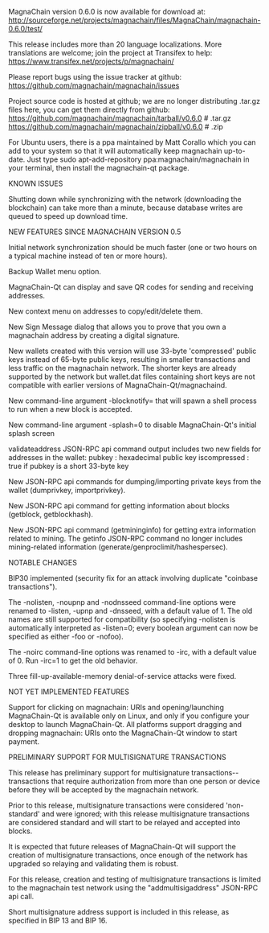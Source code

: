 MagnaChain version 0.6.0 is now available for download at:
http://sourceforge.net/projects/magnachain/files/MagnaChain/magnachain-0.6.0/test/

This release includes more than 20 language localizations.
More translations are welcome; join the
project at Transifex to help:
https://www.transifex.net/projects/p/magnachain/

Please report bugs using the issue tracker at github:
https://github.com/magnachain/magnachain/issues

Project source code is hosted at github; we are no longer
distributing .tar.gz files here, you can get them
directly from github:
https://github.com/magnachain/magnachain/tarball/v0.6.0  # .tar.gz
https://github.com/magnachain/magnachain/zipball/v0.6.0  # .zip

For Ubuntu users, there is a ppa maintained by Matt Corallo which
you can add to your system so that it will automatically keep
magnachain up-to-date.  Just type
sudo apt-add-repository ppa:magnachain/magnachain
in your terminal, then install the magnachain-qt package.


KNOWN ISSUES

Shutting down while synchronizing with the network
(downloading the blockchain) can take more than a minute,
because database writes are queued to speed up download
time.


NEW FEATURES SINCE MAGNACHAIN VERSION 0.5

Initial network synchronization should be much faster
(one or two hours on a typical machine instead of ten or more
hours).

Backup Wallet menu option.

MagnaChain-Qt can display and save QR codes for sending
and receiving addresses.

New context menu on addresses to copy/edit/delete them.

New Sign Message dialog that allows you to prove that you
own a magnachain address by creating a digital
signature.

New wallets created with this version will
use 33-byte 'compressed' public keys instead of
65-byte public keys, resulting in smaller
transactions and less traffic on the magnachain
network. The shorter keys are already supported
by the network but wallet.dat files containing
short keys are not compatible with earlier
versions of MagnaChain-Qt/magnachaind.

New command-line argument -blocknotify=<command>
that will spawn a shell process to run <command> 
when a new block is accepted.

New command-line argument -splash=0 to disable
MagnaChain-Qt's initial splash screen

validateaddress JSON-RPC api command output includes
two new fields for addresses in the wallet:
pubkey : hexadecimal public key
iscompressed : true if pubkey is a short 33-byte key

New JSON-RPC api commands for dumping/importing
private keys from the wallet (dumprivkey, importprivkey).

New JSON-RPC api command for getting information about
blocks (getblock, getblockhash).

New JSON-RPC api command (getmininginfo) for getting
extra information related to mining. The getinfo
JSON-RPC command no longer includes mining-related
information (generate/genproclimit/hashespersec).



NOTABLE CHANGES

BIP30 implemented (security fix for an attack involving
duplicate "coinbase transactions").

The -nolisten, -noupnp and -nodnsseed command-line
options were renamed to -listen, -upnp and -dnsseed,
with a default value of 1. The old names are still
supported for compatibility (so specifying -nolisten
is automatically interpreted as -listen=0; every
boolean argument can now be specified as either
-foo or -nofoo).

The -noirc command-line options was renamed to
-irc, with a default value of 0. Run -irc=1 to
get the old behavior.

Three fill-up-available-memory denial-of-service
attacks were fixed.


NOT YET IMPLEMENTED FEATURES

Support for clicking on magnachain: URIs and
opening/launching MagnaChain-Qt is available only on Linux,
and only if you configure your desktop to launch
MagnaChain-Qt. All platforms support dragging and dropping
magnachain: URIs onto the MagnaChain-Qt window to start
payment.


PRELIMINARY SUPPORT FOR MULTISIGNATURE TRANSACTIONS

This release has preliminary support for multisignature
transactions-- transactions that require authorization
from more than one person or device before they
will be accepted by the magnachain network.

Prior to this release, multisignature transactions
were considered 'non-standard' and were ignored;
with this release multisignature transactions are
considered standard and will start to be relayed
and accepted into blocks.

It is expected that future releases of MagnaChain-Qt
will support the creation of multisignature transactions,
once enough of the network has upgraded so relaying
and validating them is robust.

For this release, creation and testing of multisignature
transactions is limited to the magnachain test network using
the "addmultisigaddress" JSON-RPC api call.

Short multisignature address support is included in this
release, as specified in BIP 13 and BIP 16.
